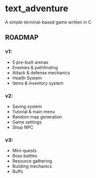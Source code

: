 # text_adventure
A simple terminal-based game written in C

## ROADMAP
### v1: 
- 5 pre-built arenas
- Enemies & pathfinding
- Attack & defense mechanics
- Health System
- Items & inventory system
### v2:
- Saving system
- Tutorial & main menu
- Random map generation
- Game settings
- Shop NPC
### v3:
- Mini-quests
- Boss battles
- Resource gathering
- Building mechanics
- Buffs
